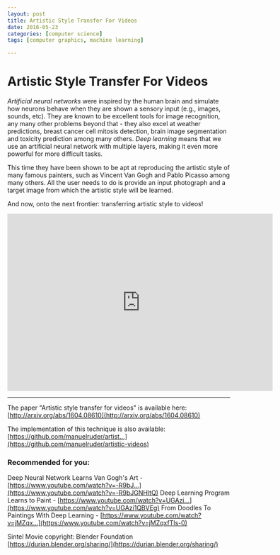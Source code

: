 ```yaml
---
layout: post
title: Artistic Style Transfer For Videos
date: 2016-05-23
categories: [computer science]
tags: [computer graphics, machine learning]

---
```


# Artistic Style Transfer For Videos

*Artificial neural networks* were inspired by the human brain and simulate how neurons behave when they are shown a sensory input (e.g., images, sounds, etc). They are known to be excellent tools for image recognition, any many other problems beyond that - they also excel at weather predictions, breast cancer cell mitosis detection, brain image segmentation and toxicity prediction among many others. *Deep learning* means that we use an artificial neural network with multiple layers, making it even more powerful for more difficult tasks. 

This time they have been shown to be apt at reproducing the artistic style of many famous painters, such as Vincent Van Gogh and Pablo Picasso among many others. All the user needs to do is provide an input photograph and a target image from which the artistic style will be learned.

And now, onto the next frontier: transferring artistic style to videos!

<iframe width="600" height="400" src="https://www.youtube.com/embed/Uxax5EKg0zA" frameborder="0" allowfullscreen></iframe>

---

The paper "Artistic style transfer for videos" is available here:  
[http://arxiv.org/abs/1604.08610](http://arxiv.org/abs/1604.08610)

The implementation of this technique is also available:  
[https://github.com/manuelruder/artist...](https://github.com/manuelruder/artistic-videos)

### Recommended for you:
Deep Neural Network Learns Van Gogh's Art - [https://www.youtube.com/watch?v=-R9bJ...](https://www.youtube.com/watch?v=-R9bJGNHltQ)
Deep Learning Program Learns to Paint - [https://www.youtube.com/watch?v=UGAzi...](https://www.youtube.com/watch?v=UGAzi1QBVEg)
From Doodles To Paintings With Deep Learning - [https://www.youtube.com/watch?v=jMZqx...](https://www.youtube.com/watch?v=jMZqxfTls-0)

Sintel Movie copyright: Blender Foundation  
[https://durian.blender.org/sharing/](https://durian.blender.org/sharing/)